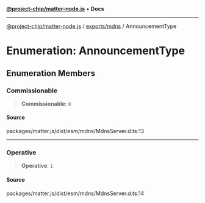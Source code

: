 [**@project-chip/matter-node.js**](../../../README.md) • **Docs**

***

[@project-chip/matter-node.js](../../../modules.md) / [exports/mdns](../README.md) / AnnouncementType

# Enumeration: AnnouncementType

## Enumeration Members

### Commissionable

> **Commissionable**: `0`

#### Source

packages/matter.js/dist/esm/mdns/MdnsServer.d.ts:13

***

### Operative

> **Operative**: `1`

#### Source

packages/matter.js/dist/esm/mdns/MdnsServer.d.ts:14

